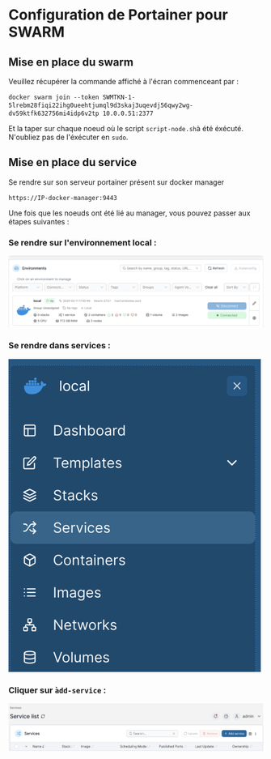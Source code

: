 # Configuration de Portainer pour SWARM

## Mise en place du swarm
Veuillez récupérer la commande affiché à l'écran commenceant par :
```
docker swarm join --token SWMTKN-1-5lrebm28fiqi22ihg0ueehtjumql9d3skaj3uqevdj56qwy2wg-dv59ktfk632756mi4idp6v2tp 10.0.0.51:2377
```

Et la taper sur chaque noeud où le script `script-node.sh`à été éxécuté. N'oubliez pas de l'éxécuter en `sudo`.

## Mise en place du service
Se rendre sur son serveur portainer présent sur docker manager

```
https://IP-docker-manager:9443
```

Une fois que les noeuds ont été lié au manager, vous pouvez passer aux étapes suivantes :

### Se rendre sur l'environnement local :

![local env](./img/local-env.png)

### Se rendre dans services :

![services menu](./img/service-menu.png)

### Cliquer sur ̀`add-service` :

![add-service](./img/service-list.png)

